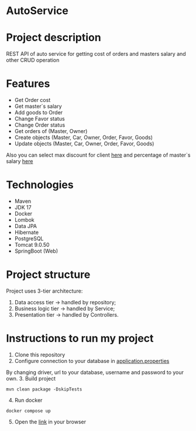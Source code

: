 # AutoService
# Project description
REST API of auto service for getting cost of orders and masters salary and other CRUD operation
# Features
- Get Order cost
- Get master`s salary
- Add goods to Order
- Change Favor status
- Change Order status
- Get orders of (Master, Owner)
- Create objects (Master, Car, Owner, Order, Favor, Goods)
- Update objects (Master, Car, Owner, Order, Favor, Goods)

Also you can select max discount for client [here](src/main/java/autoservise/service/impl/OrderServiceImpl.java) and
percentage of master`s salary [here](src/main/java/autoservise/service/impl/MasterServiceImpl.java)

# Technologies
- Maven
- JDK 17
- Docker
- Lombok
- Data JPA
- Hibernate
- PostgreSQL
- Tomcat 9.0.50
- SpringBoot (Web)

# Project structure
Project uses 3-tier architecture:
1. Data access tier -> handled by repository;
2. Business logic tier -> handled by Service;
3. Presentation tier -> handled by Controllers.

# Instructions to run my project
1. Clone this repository
2. Configure connection to your database in [application.properties](src/main/resources/application.properties)

By changing driver, url to your database, username and password to your own.
3. Build project
 ```shell
mvn clean package -DskipTests
```
4. Run docker
```shell
docker compose up
```
5. Open the [link](http://localhost:6868/) in your browser